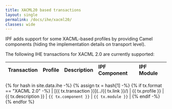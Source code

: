 ```yaml
---
title: XACML20 based transactions
layout: single
permalink: /docs/ihe/xacml20/
classes: wide
---
```


 
IPF adds support for some XACML-based profiles by providing Camel components (hiding the 
 implementation details on transport level).

The following IHE transactions for XACML 2.0 are currently supported:

| Transaction             | Profile          | Description           | IPF Component          |  IPF Module |
|:------------------------|:-----------------|:----------------------|:-----------------------|:------------|
{% for hash in site.data.ihe -%}
  {% assign tx = hash[1] -%}
  {% if tx.format == "XACML 2.0" -%}
| [{{ tx.transaction }}](../{{ tx.link }}/)  | {{ tx.profile }} | {{ tx.description }}  | `{{ tx.component }}`  | `{{ tx.module }}` |
  {% endif -%}
{% endfor %}
